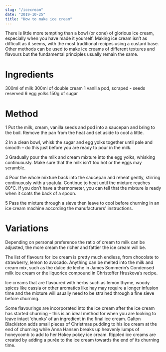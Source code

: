 ```yaml
---
slug: "/icecream"
date: "2019-10-25"
title: "How to make ice cream"
---
```


There is little more tempting than a bowl (or cone) of glorious ice cream, especially when you have made it yourself. Making ice cream isn’t as difficult as it seems, with the most traditional recipes using a custard base. Other methods can be used to make ice creams of different textures and flavours but the fundamental principles usually remain the same.

# Ingredients

300ml of milk
300ml of double cream
1 vanilla pod, scraped - seeds reserved
6 egg yolks
150g of sugar

# Method

1 Put the milk, cream, vanilla seeds and pod into a saucepan and bring to the boil. Remove the pan from the heat and set aside to cool a little.

2 In a clean bowl, whisk the sugar and egg yolks together until pale and smooth – do this just before you are ready to pour in the milk.

3 Gradually pour the milk and cream mixture into the egg yolks, whisking continuously. Make sure that the milk isn’t too hot or the eggs may scramble.

4 Pour the whole mixture back into the saucepan and reheat gently, stirring continuously with a spatula. Continue to heat until the mixture reaches 80°C. If you don’t have a thermometer, you can tell that the mixture is ready when it coats the back of a spoon.

5 Pass the mixture through a sieve then leave to cool before churning in an ice cream machine according the manufacturers' instructions.

# Variations

Depending on personal preference the ratio of cream to milk can be adjusted, the more cream the richer and fattier the ice cream will be.

The list of flavours for ice cream is pretty much endless, from chocolate to strawberry, lemon to avocado. Anything can be melted into the milk and cream mix, such as the dulce de leche in James Sommerin’s Condensed milk ice cream or the liquorice compound in Christoffer Hruskova’s recipe.

Ice creams that are flavoured with herbs such as lemon thyme, woody spices like cassia or other aromatics like hay may require a longer infusion time and the mixture will usually need to be strained through a fine sieve before churning.

Some flavourings are incorporated into the ice cream after the ice cream has started churning – this is an ideal method for when you are looking to leave intact ‘chunks’ of an ingredient in the final ice cream. Galton Blackiston adds small pieces of Christmas pudding to his ice cream at the end of churning while Anna Hansen breaks up heavenly lumps of honeycomb to add to her Hokey pokey ice cream. Rippled ice creams are created by adding a purée to the ice cream towards the end of its churning time.